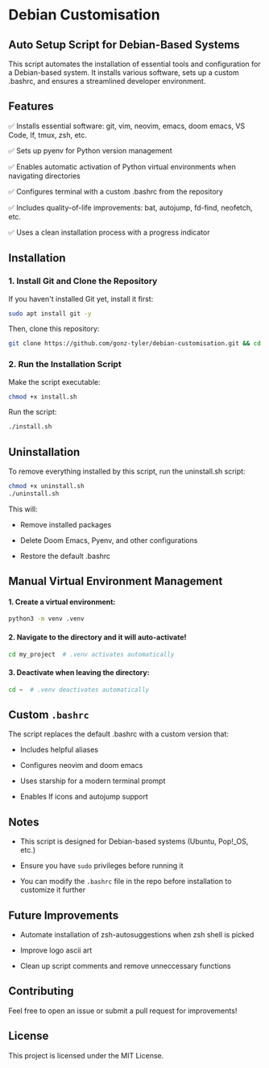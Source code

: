 # Debian Customisation

## Auto Setup Script for Debian-Based Systems

This script automates the installation of essential tools and configuration for a Debian-based system. It installs various software, sets up a custom .bashrc, and ensures a streamlined developer environment.

## Features

✅ Installs essential software: git, vim, neovim, emacs, doom emacs, VS Code, lf, tmux, zsh, etc.

✅ Sets up pyenv for Python version management

✅ Enables automatic activation of Python virtual environments when navigating directories

✅ Configures terminal with a custom .bashrc from the repository

✅ Includes quality-of-life improvements: bat, autojump, fd-find, neofetch, etc.

✅ Uses a clean installation process with a progress indicator

## Installation

### 1. Install Git and Clone the Repository

If you haven't installed Git yet, install it first:

```bash
sudo apt install git -y
```

Then, clone this repository:
```bash
git clone https://github.com/gonz-tyler/debian-customisation.git && cd debian-customisation
```
### 2. Run the Installation Script

Make the script executable:
```bash
chmod +x install.sh
```
Run the script:
```bash
./install.sh
```
## Uninstallation

To remove everything installed by this script, run the uninstall.sh script:
```bash
chmod +x uninstall.sh
./uninstall.sh
```
This will:

- Remove installed packages

- Delete Doom Emacs, Pyenv, and other configurations

- Restore the default .bashrc

## Manual Virtual Environment Management

#### 1. Create a virtual environment:
```bash
python3 -m venv .venv
```
#### 2. Navigate to the directory and it will auto-activate!
```bash
cd my_project  # .venv activates automatically
```
#### 3. Deactivate when leaving the directory:
```bash
cd ~  # .venv deactivates automatically
```
## Custom `.bashrc`

The script replaces the default .bashrc with a custom version that:

- Includes helpful aliases

- Configures neovim and doom emacs

- Uses starship for a modern terminal prompt

- Enables lf icons and autojump support

## Notes

- This script is designed for Debian-based systems (Ubuntu, Pop!_OS, etc.)

- Ensure you have `sudo` privileges before running it

- You can modify the `.bashrc` file in the repo before installation to customize it further

## Future Improvements

- Automate installation of zsh-autosuggestions when zsh shell is picked

- Improve logo ascii art

- Clean up script comments and remove unneccessary functions

## Contributing

Feel free to open an issue or submit a pull request for improvements!

## License

This project is licensed under the MIT License.
